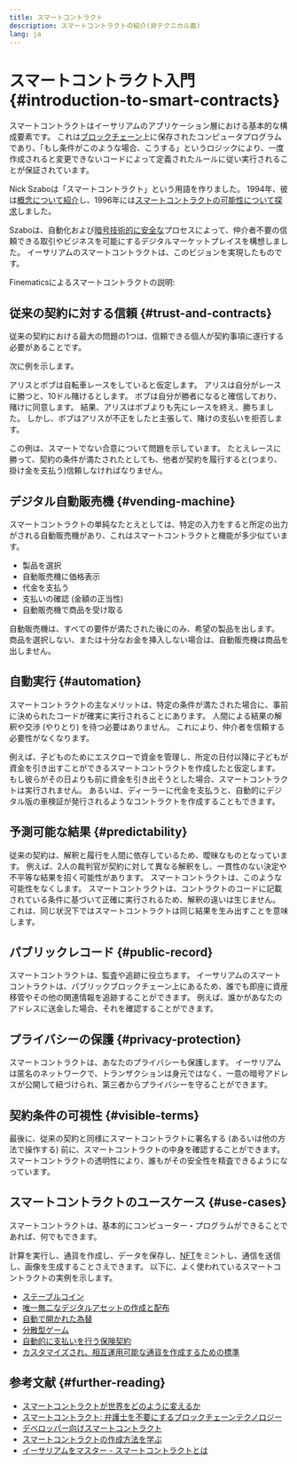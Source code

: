 ```yaml
---
title: スマートコントラクト
description: スマートコントラクトの紹介(非テクニカル面)
lang: ja
---
```


# スマートコントラクト入門 {#introduction-to-smart-contracts}

スマートコントラクトはイーサリアムのアプリケーション層における基本的な構成要素です。 これは[ブロックチェーン](/glossary/#blockchain)上に保存されたコンピュータプログラムであり、「もし条件がこのような場合、こうする」というロジックにより、一度作成されると変更できないコードによって定義されたルールに従い実行されることが保証されています。

Nick Szaboは「スマートコントラクト」という用語を作りました。 1994年、彼は[概念について紹介](https://www.fon.hum.uva.nl/rob/Courses/InformationInSpeech/CDROM/Literature/LOTwinterschool2006/szabo.best.vwh.net/smart.contracts.html)し、1996年には[スマートコントラクトの可能性について探求](https://www.fon.hum.uva.nl/rob/Courses/InformationInSpeech/CDROM/Literature/LOTwinterschool2006/szabo.best.vwh.net/smart_contracts_2.html)しました。

Szaboは、自動化および[暗号技術的に安全な](/glossary/#cryptography)プロセスによって、仲介者不要の信頼できる取引やビジネスを可能にするデジタルマーケットプレイスを構想しました。 イーサリアムのスマートコントラクトは、このビジョンを実現したものです。

Finematicsによるスマートコントラクトの説明:

<YouTube id="pWGLtjG-F5c" />

## 従来の契約に対する信頼 {#trust-and-contracts}

従来の契約における最大の問題の1つは、信頼できる個人が契約事項に遂行する必要があることです。

次に例を示します。

アリスとボブは自転車レースをしていると仮定します。 アリスは自分がレースに勝つと、10ドル賭けるとします。 ボブは自分が勝者になると確信しており、賭けに同意します。 結果、アリスはボブよりも先にレースを終え、勝ちました。 しかし、ボブはアリスが不正をしたと主張して、賭けの支払いを拒否します。

この例は、スマートでない合意について問題を示しています。 たとえレースに勝って、契約の条件が満たされたとしても、他者が契約を履行すると(つまり、掛け金を支払う)信頼しなければなりません。

## デジタル自動販売機 {#vending-machine}

スマートコントラクトの単純なたとえとしては、特定の入力をすると所定の出力がされる自動販売機があり、これはスマートコントラクトと機能が多少似ています。

- 製品を選択
- 自動販売機に価格表示
- 代金を支払う
- 支払いの確認 (金額の正当性)
- 自動販売機で商品を受け取る

自動販売機は、すべての要件が満たされた後にのみ、希望の製品を出します。 商品を選択しない、または十分なお金を挿入しない場合は、自動販売機は商品を出しません。

## 自動実行 {#automation}

スマートコントラクトの主なメリットは、特定の条件が満たされた場合に、事前に決められたコードが確実に実行されることにあります。 人間による結果の解釈や交渉 (やりとり) を待つ必要はありません。 これにより、仲介者を信頼する必要性がなくなります。

例えば、子どものためにエスクローで資金を管理し、所定の日付以降に子どもが資金を引き出すことができるスマートコントラクトを作成したと仮定します。 もし彼らがその日よりも前に資金を引き出そうとした場合、スマートコントラクトは実行されません。 あるいは、ディーラーに代金を支払うと、自動的にデジタル版の車検証が発行されるようなコントラクトを作成することもできます。

## 予測可能な結果 {#predictability}

従来の契約は、解釈と履行を人間に依存しているため、曖昧なものとなっています。 例えば、2人の裁判官が契約に対して異なる解釈をし、一貫性のない決定や不平等な結果を招く可能性があります。 スマートコントラクトは、このような可能性をなくします。 スマートコントラクトは、コントラクトのコードに記載されている条件に基づいて正確に実行されるため、解釈の違いは生じません。 これは、同じ状況下ではスマートコントラクトは同じ結果を生み出すことを意味します。

## パブリックレコード {#public-record}

スマートコントラクトは、監査や追跡に役立ちます。 イーサリアムのスマートコントラクトは、パブリックブロックチェーン上にあるため、誰でも即座に資産移管やその他の関連情報を追跡することができます。 例えば、誰かがあなたのアドレスに送金した場合、それを確認することができます。

## プライバシーの保護 {#privacy-protection}

スマートコントラクトは、あなたのプライバシーも保護します。 イーサリアムは匿名のネットワークで、トランザクションは身元ではなく、一意の暗号アドレスが公開して紐づけられ、第三者からプライバシーを守ることができます。

## 契約条件の可視性 {#visible-terms}

最後に、従来の契約と同様にスマートコントラクトに署名する (あるいは他の方法で操作する) 前に、スマートコントラクトの中身を確認することができます。 スマートコントラクトの透明性により、誰もがその安全性を精査できるようになっています。

## スマートコントラクトのユースケース {#use-cases}

スマートコントラクトは、基本的にコンピューター・プログラムができることであれば、何でもできます。

計算を実行し、通貨を作成し、データを保存し、[NFT](/glossary/#nft)をミントし、通信を送信し、画像を生成することさえできます。 以下に、よく使われているスマートコントラクトの実例を示します。

- [ステーブルコイン](/stablecoins/)
- [唯一無二なデジタルアセットの作成と配布](/nft/)
- [自動で開かれた為替](/get-eth/#dex)
- [分散型ゲーム](/dapps/?category=gaming#explore)
- [自動的に支払いを行う保険契約](https://etherisc.com/)
- [カスタマイズされ、相互運用可能な通貨を作成するための標準](/developers/docs/standards/tokens/)

## 参考文献 {#further-reading}

- [スマートコントラクトが世界をどのように変えるか](https://www.youtube.com/watch?v=pA6CGuXEKtQ)
- [スマートコントラクト: 弁護士を不要にするブロックチェーンテクノロジー](https://blockgeeks.com/guides/smart-contracts/)
- [デベロッパー向けスマートコントラクト](/developers/docs/smart-contracts/)
- [スマートコントラクトの作成方法を学ぶ](/developers/learning-tools/)
- [イーサリアムをマスター - スマートコントラクトとは](https://github.com/ethereumbook/ethereumbook/blob/develop/07smart-contracts-solidity.asciidoc#what-is-a-smart-contract)
